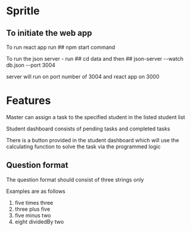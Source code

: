 # Spritle

## To initiate the web app

To run react app run ## npm start command


To run the json server - run ## cd data and then ## json-server --watch db.json --port 3004

server will run on port number of 3004 and react app on 3000

# Features 

Master can assign a task to the specified student in the listed student list

Student dashboard consists of pending tasks and completed tasks

There is a button provided in the student dashboard which will use the calculating function to solve the task via the programmed logic

## Question format

The question format should consist of three strings only 

Examples are as follows

1) five times three
2) three plus five
3) five minus two
4) eight dividedBy two




